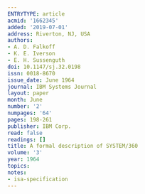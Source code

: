 ```yaml
---
ENTRYTYPE: article
acmid: '1662345'
added: '2019-07-01'
address: Riverton, NJ, USA
authors:
- A. D. Falkoff
- K. E. Iverson
- E. H. Sussenguth
doi: 10.1147/sj.32.0198
issn: 0018-8670
issue_date: June 1964
journal: IBM Systems Journal
layout: paper
month: June
number: '2'
numpages: '64'
pages: 198-261
publisher: IBM Corp.
read: false
readings: []
title: A formal description of SYSTEM/360
volume: '3'
year: 1964
topics:
notes:
- isa-specification
---
```

